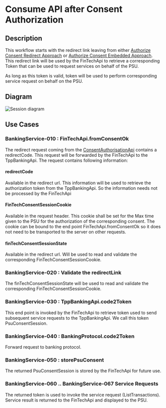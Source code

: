 # Consume API after Consent Authorization

## Description
This workflow starts with the redirect link leaving from either [Authorize Consent Redirect Approach](5b-psuAuthRedirectConsent.md) or [Authorize Consent Embedded Approach](5a-psuAuthEmbeddedConsent.md). This redirect link will be used by the FinTechApi to retrieve a corresponding Token that can be used to request services on behalf of the PSU.

As long as this token is valid, token will be used to perform corresponding service request on behalf on the PSU. 

## Diagram

![Session diagram](http://www.plantuml.com/plantuml/proxy?src=https://raw.githubusercontent.com/adorsys/open-banking-gateway/gh-pages/docs/architecture/diagrams/useCases/6-consume_api.puml&fmt=svg&vvv=1&sanitize=true)  

## Use Cases

### BankingService-010 : FinTechApi.fromConsentOk
The redirect request coming from the [ConsentAuthorisationApi](dictionary.md#ConsentAuthorisationApi) contains a redirectCode. This request will be forwarded by the FinTechApi to the TppBankingApi. The request contains following information:

#### redirectCode
Available in the redirect url. This information will be used to retrieve the authorization token from the TppBankingApi. So the information needs not be processed by the FinTechApi

#### FinTechConsentSessionCookie
Available in the request header. This cookie shall be set for the Max time given to the PSU for the authorization of the corresponding consent. The cookie can be bound to the end point FinTechApi.fromConsentOk so it does not need to be transported to the server on other requests.

#### finTechConsentSessionState
Available in the redirect url. Will be used to read and validate the corresponding FinTechConsentSessionCookie.

### BankingService-020 : Validate the redirectLink
The finTechConsentSessionState will be used to read and validate the corresponding FinTechConsentSessionCookie. 

### BankingService-030 : TppBankingApi.code2Token
This end point is invoked by the FinTechApi to retrieve token used to send subsequent service requests to the TppBankingApi. We call this token PsuConsentSession.
  
### BankingService-040 : BankingProtocol.code2Token
Forward request to banking protocol.

### BankingService-050 : storePsuConsent
The returned PsuConsentSession is stored by the FinTechApi for future use. 

### BankingService-060 .. BankingService-067 Service Requests
The returned token is used to invoke the service request (ListTransactions). Service result is returned to the FinTechApi and displayed to the PSU.